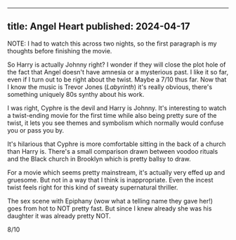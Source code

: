 ----
title: Angel Heart
published: 2024-04-17
----

NOTE: I had to watch this across two nights, so the first paragraph is my thoughts before finishing the movie.

So Harry is actually Johnny right? I wonder if they will close the plot hole of the fact that Angel doesn't have amnesia or a mysterious past. I like it so far, even if I turn out to be right about the twist. Maybe a 7/10 thus far. Now that I know the music is Trevor Jones (_Labyrinth_) it's really obvious, there's something uniquely 80s synthy about his work.

I was right, Cyphre is the devil and Harry is Johnny. It's interesting to watch a twist-ending movie for the first time while also being pretty sure of the twist, it lets you see themes and symbolism which normally would confuse you or pass you by.

It's hilarious that Cyphre is more comfortable sitting in the back of a church than Harry is. There's a small comparison drawn between voodoo rituals and the Black church in Brooklyn which is pretty ballsy to draw.

For a movie which seems pretty mainstream, it's actually very effed up and gruesome. But not in a way that I think is inappropriate. Even the incest twist feels right for this kind of sweaty supernatural thriller.

The sex scene with Epiphany (wow what a telling name they gave her!) goes from hot to NOT pretty fast. But since I knew already she was his daughter it was already pretty NOT.

8/10
